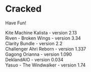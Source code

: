 # Cracked
Have Fun!

Kite Machine Kalista - version 2.13  
Riven - Broken Wings - version 3.34  
Clarity Bundle - version 2.2  
Challenger Ahri Reborn - version 1.337  
Gagong Orianna - version 1.090  
DeklandAIO - version 0.034  
Yasuo - The Windwalker - version 1.74
